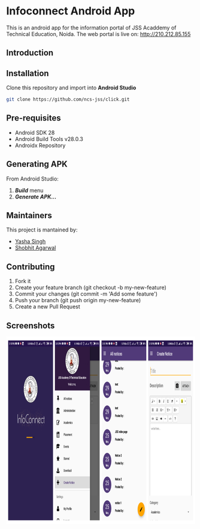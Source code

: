 
Infoconnect Android App
===================================

This is an android app for the information portal of
JSS Acaddemy of Technical Education, Noida.
The web portal is live on: http://210.212.85.155

Introduction
------------

## Installation

Clone this repository and import into **Android Studio**
```bash
git clone https://github.com/ncs-jss/click.git
```

## Pre-requisites

- Android SDK 28
- Android Build Tools v28.0.3
- Androidx Repository


## Generating APK
From Android Studio:
1. ***Build*** menu
2. ***Generate APK...***


## Maintainers
This project is mantained by:
* [Yasha Singh](http://github.com/yashasingh)
* [Shobhit Agarwal](http://github.com/shobhit1997)


## Contributing

1. Fork it
2. Create your feature branch (git checkout -b my-new-feature)
3. Commit your changes (git commit -m 'Add some feature')
4. Push your branch (git push origin my-new-feature)
5. Create a new Pull Request


Screenshots
-------------

<img src="screenshots/screenshot.png" height="500" alt="Screenshot"/> 